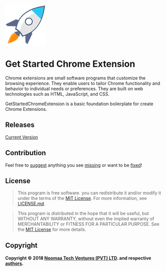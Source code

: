 ![Get Started Chrome Extension](Documents/Logos/GetStartedIcon_128x128.png)

# Get Started Chrome Extension 

Chrome extensions are small software programs that customize the browsing experience. They enable users to tailor Chrome functionality and behavior to individual needs or preferences. They are built on web technologies such as HTML, JavaScript, and CSS. 

GetStartedChromeExtension is a basic foundation boilerplate for create Chrome Extensions.


## Releases
[Current Version](https://github.com/noomaa/GetStartedChromeExtension/releases)

## Contribution
Feel free to [suggest](https://github.com/noomaa/GetStartedChromeExtension/issues) anything you see [missing](https://github.com/noomaa/GetStartedChromeExtension/issues) or want to be [fixed](https://github.com/noomaa/GetStartedChromeExtension/issues)!


## License

> This program is free software. you can redistribute it and/or modify it under the terms of the [MIT License](LICENSE.md). For more information, see [LICENSE.md](LICENSE.md).

> This program is distributed in the hope that it will be useful, but WITHOUT ANY WARRANTY, without even the implied warranty of MERCHANTABILITY or FITNESS FOR A PARTICULAR PURPOSE. See the [MIT License](LICENSE.md) for more details.


## Copyright

#### Copyright © 2018 [Noomaa Tech Ventures (PVT) LTD](https://www.noomaa.lk). and respective [authors](https://github.com/noomaa/GetStartedChromeExtension/graphs/contributors).
